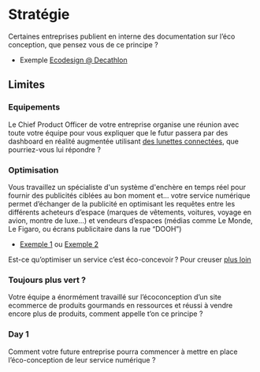 # Stratégie
Certaines entreprises publient en interne des documentation sur l’éco conception, que pensez vous de ce principe ?
* Exemple [Ecodesign @ Decathlon](https://www.decathlon.design/726f8c765/p/24840a-eco-design/b/72ab53)

## Limites
### Equipements
Le Chief Product Officer de votre entreprise organise une réunion avec toute votre équipe pour vous expliquer que le futur passera par des dashboard en réalité augmentée utilisant [des lunettes connectées](https://skarredghost.com/2022/11/17/qualcomm-snapdragon-ar2/), que pourriez-vous lui répondre ?


### Optimisation 
Vous travaillez un spécialiste d'un système d'enchère en temps réel pour fournir des publicités ciblées au bon moment et… votre service numérique permet d’échanger de la publicité en optimisant les requêtes entre les différents acheteurs d’espace (marques de vêtements, voitures, voyage en avion, montre de luxe…) et vendeurs d’espaces (médias comme Le Monde, Le Figaro, ou écrans publicitaire dans la rue “DOOH”)
* [Exemple 1](https://www.teads.com/impact-and-teads-announce-global-partnership/) ou [Exemple 2](https://www.greenbids.ai/)

Est-ce qu’optimiser un service c’est éco-concevoir ? Pour creuser [plus loin](https://gauthierroussilhe.com/articles/eco-conception-le-brouillard-a-venir#est-ce-quoptimiser-un-service-cest-eco-concevoir)

### Toujours plus vert ?
Votre équipe a énormément travaillé sur l’écoconception d’un site ecommerce de produits gourmands en ressources et réussi à vendre encore plus de produits, comment appelle t’on ce principe ?

### Day 1
Comment votre future entreprise pourra commencer à mettre en place l’éco-conception de leur service numérique ?
